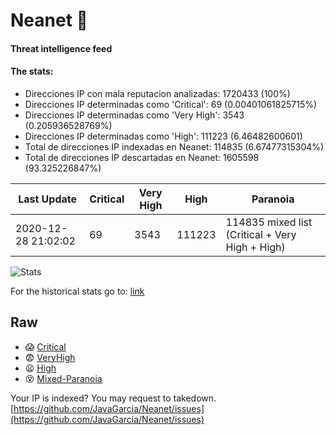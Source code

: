 # Neanet :hocho:
#### Threat intelligence feed
#### The stats:

- Direcciones IP con mala reputacion analizadas: 1720433 (100%)
- Direcciones IP determinadas como 'Critical':  69 (0.00401061825715%)
- Direcciones IP determinadas como 'Very High':  3543 (0.205936528769%)
- Direcciones IP determinadas como 'High':  111223 (6.46482600601)
- Total de direcciones IP indexadas en Neanet:  114835 (6.67477315304%)
- Total de direcciones IP descartadas en Neanet:  1605598 (93.325226847%)

| Last Update | Critical | Very High | High | Paranoia |
| --- | --- | --- | --- | --- |
| 2020-12-28 21:02:02 | 69 | 3543 | 111223 | 114835 mixed list (Critical + Very High + High)|

![Stats](https://docs.google.com/spreadsheets/d/e/2PACX-1vSnaNMIXVabIpDJjufMlzH7poXnshF3mgd8Is1g9ytUEzVsP5my4Trn8f-xkoLLQ38xpL3HtmUexLo6/pubchart?oid=501124687&format=image)

For the historical stats go to: [link](/stats.csv)
## Raw
- :scream: [Critical](https://raw.githubusercontent.com/JavaGarcia/Neanet/master/blacklists/neanet_critical.txt)
- :fearful: [VeryHigh](https://raw.githubusercontent.com/JavaGarcia/Neanet/master/blacklists/neanet_veryHigh.txtt)
- :frowning: [High](https://raw.githubusercontent.com/JavaGarcia/Neanet/master/blacklists/neanet_high.txt)
- :dizzy_face: [Mixed-Paranoia](https://raw.githubusercontent.com/JavaGarcia/Neanet/master/blacklists/neanet_all.txt)


Your IP is indexed? You may request to takedown. [https://github.com/JavaGarcia/Neanet/issues](https://github.com/JavaGarcia/Neanet/issues)





































































































































































































































































































































































































































































































































































































































































































































































































































































































































































































































































































































































































































































































































































































































































































































































































































































































































































































































































































































































































































































































































































































































































































































































































































































































































































































































































































































































































































































































































































































































































































































































































































